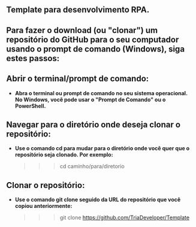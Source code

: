 <!-- coding: utf-8 -->

## Template para desenvolvimento RPA.

## Para fazer o download (ou "clonar") um repositório do GitHub para o seu computador usando o prompt de comando (Windows), siga estes passos:

## Abrir o terminal/prompt de comando:
 - **Abra o terminal ou prompt de comando no seu sistema operacional. No Windows, você pode usar o "Prompt de Comando" ou o PowerShell.**

## Navegar para o diretório onde deseja clonar o repositório:
 - **Use o comando cd para mudar para o diretório onde você quer que o repositório seja clonado. Por exemplo:**

    >>> cd caminho/para/diretorio

## Clonar o repositório:
 - **Use o comando git clone seguido da URL do repositório que você copiou anteriormente:**

    >>> git clone https://github.com/TriaDeveloper/Template
